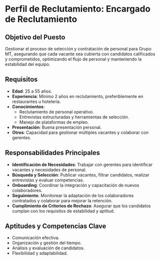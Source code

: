 # Perfil de Reclutamiento: Encargado de Reclutamiento

## Objetivo del Puesto
Gestionar el proceso de selección y contratación de personal para Grupo MT, asegurando que cada vacante sea cubierta con candidatos calificados y comprometidos, optimizando el flujo de personal y manteniendo la estabilidad del equipo.

## Requisitos

- **Edad**: 25 a 55 años.
- **Experiencia**: Mínimo 2 años en reclutamiento, preferiblemente en restaurantes u hotelería.
- **Conocimientos**: 
  - Reclutamiento de personal operativo.
  - Entrevistas estructuradas y herramientas de selección.
  - Manejo de plataformas de empleo.
- **Presentación**: Buena presentación personal.
- **Otros**: Capacidad para gestionar múltiples vacantes y colaborar con gerentes.

## Responsabilidades Principales

- **Identificación de Necesidades**: Trabajar con gerentes para identificar vacantes y necesidades de personal.
- **Búsqueda y Selección**: Publicar vacantes, filtrar candidatos, realizar entrevistas y evaluar competencias.
- **Onboarding**: Coordinar la integración y capacitación de nuevos colaboradores.
- **Seguimiento**: Monitorear la adaptación de los colaboradores contratados y colaborar para mejorar la retención.
- **Cumplimiento de Criterios de Rechazo**: Asegurar que los candidatos cumplan con los requisitos de estabilidad y aptitud.

## Aptitudes y Competencias Clave

- Comunicación efectiva.
- Organización y gestión del tiempo.
- Análisis y evaluación de candidatos.
- Flexibilidad y adaptabilidad.
